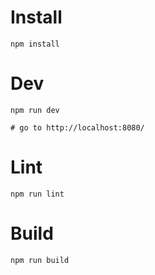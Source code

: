 # Install

```shell
npm install
```

# Dev

```shell
npm run dev

# go to http://localhost:8080/
```

# Lint

```shell
npm run lint
```

# Build

```shell
npm run build
```